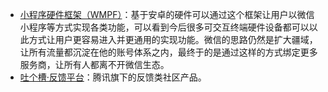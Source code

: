 ---
---

* [小程序硬件框架（WMPF）](https://developers.weixin.qq.com/doc/oplatform/Miniprogram_Frame/)：基于安卓的硬件可以通过这个框架让用户以微信小程序等方式实现各类功能，可以看到今后很多可交互终端硬件设备都可以以此方式让用户更容易进入并更通用的实现功能。微信的思路仍然是扩大疆域，让所有流量都沉淀在他的账号体系之内，最终于的是通过这样的方式绑定更多服务商，让所有人都离不开微信生态。
* [吐个槽·反馈平台](https://tucao.qq.com/)：腾讯旗下的反馈类社区产品。